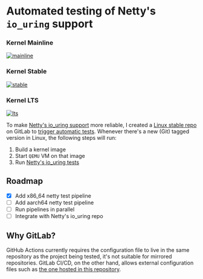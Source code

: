 # Automated testing of Netty's `io_uring` support

### Kernel Mainline
[![mainline](https://gitlab.com/netty-io_uring/linux-stable/-/jobs/1375271217/artifacts/raw/badge.svg)](https://gitlab.com/netty-io_uring/linux-stable/-/pipelines/326845512)

### Kernel Stable
[![stable](https://gitlab.com/netty-io_uring/linux-stable/-/jobs/1375747691/artifacts/raw/badge.svg)](https://gitlab.com/netty-io_uring/linux-stable/-/pipelines/326943082)

### Kernel LTS
[![lts](https://gitlab.com/netty-io_uring/linux-stable/-/jobs/1376294543/artifacts/raw/badge.svg)](https://gitlab.com/netty-io_uring/linux-stable/-/pipelines/327066014)

To make [Netty's io_uring support](https://github.com/netty/netty-incubator-transport-io_uring) more reliable, I created a [Linux stable repo](https://gitlab.com/netty-io_uring/linux-stable) on GitLab to [trigger automatic tests](https://gitlab.com/netty-io_uring/linux-stable/-/pipelines). Whenever there's a new (Git) tagged version in Linux, the following steps will run:

1. Build a kernel image
2. Start `QEMU` VM on that image
3. Run [Netty's io_uring tests](https://github.com/netty/netty-incubator-transport-io_uring/tree/main/src/test/java/io/netty/incubator/channel/uring)

## Roadmap

- [x] Add x86_64 netty test pipeline
- [ ] Add aarch64 netty test pipeline
- [ ] Run pipelines in parallel
- [ ] Integrate with Netty's io_uring repo

## Why GitLab?

GitHub Actions currently requires the configuration file to live in the same repository as the project being tested, it's not suitable for mirrored repositories. GitLab CI/CD, on the other hand, allows external configuration files such as [the one hosted in this repository](https://gitlab.com/netty-io_uring/linux-stable).